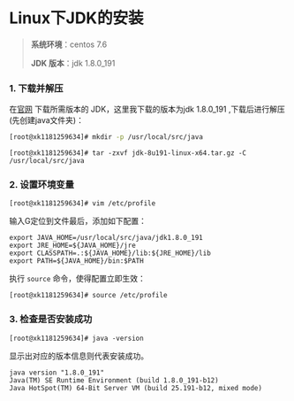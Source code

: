 # Linux下JDK的安装

>**系统环境**：centos 7.6
>
>**JDK 版本**：jdk 1.8.0_191

### 1. 下载并解压

在[官网](https://www.oracle.com/technetwork/java/javase/downloads/index.html) 下载所需版本的 JDK，这里我下载的版本为jdk 1.8.0_191 ,下载后进行解压(先创建java文件夹)：

```bash
[root@xk1181259634]# mkdir -p /usr/local/src/java
```

```shell
[root@xk1181259634]# tar -zxvf jdk-8u191-linux-x64.tar.gz -C /usr/local/src/java
```

### 2. 设置环境变量

```shell
[root@xk1181259634]# vim /etc/profile
```

输入G定位到文件最后，添加如下配置：

```shell
export JAVA_HOME=/usr/local/src/java/jdk1.8.0_191
export JRE_HOME=${JAVA_HOME}/jre
export CLASSPATH=.:${JAVA_HOME}/lib:${JRE_HOME}/lib
export PATH=${JAVA_HOME}/bin:$PATH
```

执行 `source` 命令，使得配置立即生效：

```shell
[root@xk1181259634]# source /etc/profile
```

### 3. 检查是否安装成功

```shell
[root@xk1181259634]# java -version
```

显示出对应的版本信息则代表安装成功。

```shell
java version "1.8.0_191"
Java(TM) SE Runtime Environment (build 1.8.0_191-b12)
Java HotSpot(TM) 64-Bit Server VM (build 25.191-b12, mixed mode)
```

